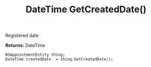 ﻿---
uid: crmscript_ref_NSAppointmentEntity_GetCreatedDate
title: DateTime GetCreatedDate()
intellisense: NSAppointmentEntity.GetCreatedDate
keywords: NSAppointmentEntity, GetCreatedDate
so.topic: reference
---

Registered date

**Returns:** DateTime


```crmscript
NSAppointmentEntity thing;
DateTime createdDate  = thing.GetCreatedDate();
```



